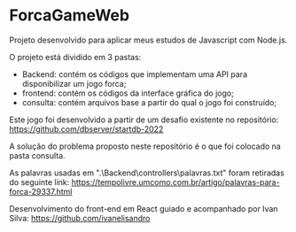 # ForcaGameWeb

Projeto desenvolvido para aplicar meus estudos de Javascript com Node.js.

O projeto está dividido em 3 pastas:
- Backend: contém os códigos que implementam uma API para disponibilizar um jogo forca;
- frontend: contém os códigos da interface gráfica do jogo;
- consulta: contém arquivos base a partir do qual o jogo foi construído;

Este jogo foi desenvolvido a partir de um desafio existente no repositório:
https://github.com/dbserver/startdb-2022

A solução do problema proposto neste repositório é o que foi colocado na pasta consulta.

As palavras usadas em ".\Backend\controllers\palavras.txt" foram retiradas do seguinte link:
https://tempolivre.umcomo.com.br/artigo/palavras-para-forca-29337.html

Desenvolvimento do front-end em React guiado e acompanhado por Ivan Silva:
https://github.com/ivanelisandro

